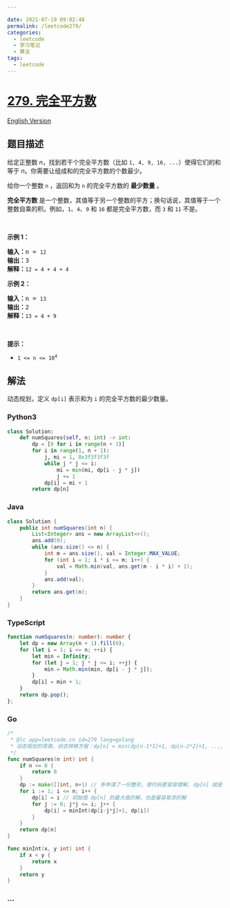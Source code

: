```yaml
---

date: 2021-07-19 09:02:48
permalink: /leetcode279/
categories:
  - leetcode
  - 学习笔记
  - 算法  
tags:
  - leetcode
---
```

# [279. 完全平方数](https://leetcode-cn.com/problems/perfect-squares)

[English Version](https://cdn.jsdelivr.net/gh/doocs/leetcode@main/solution/0200-0299/0279.Perfect%20Squares/README_EN.md)

## 题目描述

<!-- 这里写题目描述 -->

<p>给定正整数 <em>n</em>，找到若干个完全平方数（比如 <code>1, 4, 9, 16, ...</code>）使得它们的和等于<em> n</em>。你需要让组成和的完全平方数的个数最少。</p>

<p>给你一个整数 <code>n</code> ，返回和为 <code>n</code> 的完全平方数的 <strong>最少数量</strong> 。</p>

<p><strong>完全平方数</strong> 是一个整数，其值等于另一个整数的平方；换句话说，其值等于一个整数自乘的积。例如，<code>1</code>、<code>4</code>、<code>9</code> 和 <code>16</code> 都是完全平方数，而 <code>3</code> 和 <code>11</code> 不是。</p>

<p> </p>

<p><strong>示例 1：</strong></p>

<pre>
<strong>输入：</strong>n = <code>12</code>
<strong>输出：</strong>3
<strong>解释：</strong><code>12 = 4 + 4 + 4</code></pre>

<p><strong>示例 2：</strong></p>

<pre>
<strong>输入：</strong>n = <code>13</code>
<strong>输出：</strong>2
<strong>解释：</strong><code>13 = 4 + 9</code></pre>
 

<p><strong>提示：</strong></p>

<ul>
	<li><code>1 <= n <= 10<sup>4</sup></code></li>
</ul>


## 解法

<!-- 这里可写通用的实现逻辑 -->

动态规划，定义 `dp[i]` 表示和为 `i` 的完全平方数的最少数量。

<!-- tabs:start -->

### **Python3**

<!-- 这里可写当前语言的特殊实现逻辑 -->

```python
class Solution:
    def numSquares(self, n: int) -> int:
        dp = [0 for i in range(n + 1)]
        for i in range(1, n + 1):
            j, mi = 1, 0x3f3f3f3f
            while j * j <= i:
                mi = min(mi, dp[i - j * j])
                j += 1
            dp[i] = mi + 1
        return dp[n]
```

### **Java**

<!-- 这里可写当前语言的特殊实现逻辑 -->

```java
class Solution {
    public int numSquares(int n) {
        List<Integer> ans = new ArrayList<>();
        ans.add(0);
        while (ans.size() <= n) {
            int m = ans.size(), val = Integer.MAX_VALUE;
            for (int i = 1; i * i <= m; i++) {
                val = Math.min(val, ans.get(m - i * i) + 1);
            }
            ans.add(val);
        }
        return ans.get(n);
    }
}
```

### **TypeScript**

```ts
function numSquares(n: number): number {
    let dp = new Array(n + 1).fill(0);
    for (let i = 1; i <= n; ++i) {
        let min = Infinity;
        for (let j = 1; j * j <= i; ++j) {
            min = Math.min(min, dp[i - j * j]);
        }
        dp[i] = min + 1;
    }
    return dp.pop();
};
```

### **Go**

```go
/*
 * @lc app=leetcode.cn id=279 lang=golang
 * 动态规划的思路，状态转移方程：dp[n] = min(dp[n-1*1]+1, dp[n-2*2]+1, ..., dp[n-k*k]+1), ( 0< k*k <=n )
 */
func numSquares(n int) int {
	if n <= 0 {
		return 0
	}
	dp := make([]int, n+1) // 多申请了一份整形，使代码更容易理解, dp[n] 就是 n 的完全平方数的求解
	for i := 1; i <= n; i++ {
		dp[i] = i // 初始值 dp[n] 的最大值的解，也是最容易求的解
		for j := 0; j*j <= i; j++ {
			dp[i] = minInt(dp[i-j*j]+1, dp[i])
		}
	}
	return dp[n]
}

func minInt(x, y int) int {
	if x < y {
		return x
	}
	return y
}
```

### **...**

```

```

<!-- tabs:end -->
